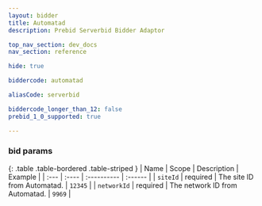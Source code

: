 ```yaml
---
layout: bidder
title: Automatad
description: Prebid Serverbid Bidder Adaptor

top_nav_section: dev_docs
nav_section: reference

hide: true

biddercode: automatad

aliasCode: serverbid

biddercode_longer_than_12: false
prebid_1_0_supported: true

---
```



### bid params

{: .table .table-bordered .table-striped }
| Name              | Scope    | Description                                                                                                          | Example                                       |
| :---              | :----    | :----------                                                                                                          | :------                                       |
| `siteId`      | required | The site ID from Automatad.                                                                           | `12345`                                       |
| `networkId`       | required | The network ID from Automatad.           | `9969`                                       |
